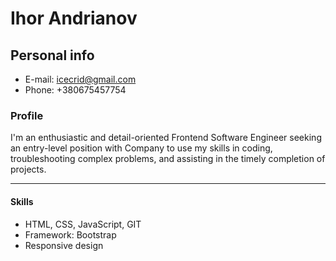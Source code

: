 # Ihor Andrianov

## Personal info

- E-mail: icecrid@gmail.com
- Phone: +380675457754

### Profile
I'm an enthusiastic and detail-oriented Frontend Software Engineer seeking an entry-level position with Company to use my skills in coding, troubleshooting complex problems, and assisting in the timely completion of projects.

---

#### Skills

- HTML, CSS, JavaScript, GIT
- Framework: Bootstrap
- Responsive design
